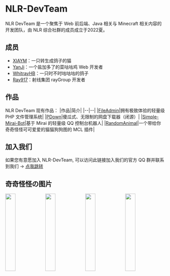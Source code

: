 # NLR-DevTeam
NLR DevTeam 是一个聚焦于 Web 前后端、Java 相关与 Minecraft 相关内容的开发团队，由 NLR 综合社群的成员成立于2022夏。

## 成员
- [XIAYM](//github.com/XIAYM-gh)：一只转生成鸽子的猫
- [YanJi](//yanji.pro)：一个盐加多了的菜咕咕鸡 Web 开发者
- [WhitrayHB](//whitrayhb.top)：一只时不时咕咕咕的鸽子
- [Ray917](//ray917.xyz)：射线集团 rayGroup 开发者

## 作品
NLR DevTeam 现有作品：
|作品|简介|
|--|--|
|[FileAdmin](https://github.com/NLR-DevTeam/FileAdmin)|拥有极致体验的轻量级 PHP 文件管理系统|
|[PDown](https://pdown.top)|傻瓜式、无限制的网盘下载器（闭源）|
|[Simple-Mirai-Bot](https://github.com/NLR-DevTeam/Simple-Mirai-Bot)|基于 Mirai 的轻量级 QQ 控制台机器人|
|[RandomAnimal](https://github.com/NLR-DevTeam/RandomAnimals)|一个带给你奇奇怪怪可可爱爱的猫猫狗狗图的 MCL 插件| 

## 加入我们
如果您有意愿加入 NLR-DevTeam, 可以访问此链接加入我们的官方 QQ 群并联系到我们 -> [点我跳转](https://join.nlrdev.top/)

## 奇奇怪怪の图片
<img src="https://static.nlrdev.top/developer-jued/xiaym.gif" width="25%"><img src="https://static.nlrdev.top/developer-jued/whitrayhb.gif" width="25%"><img src="https://static.nlrdev.top/developer-jued/ray.gif" width="25%"><img src="https://static.nlrdev.top/developer-jued/yanji.gif" width="25%">
